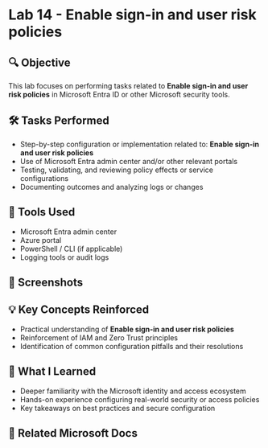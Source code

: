 # Lab 14 - Enable sign-in and user risk policies

## 🔍 Objective
This lab focuses on performing tasks related to **Enable sign-in and user risk policies** in Microsoft Entra ID or other Microsoft security tools.

## 🛠️ Tasks Performed
- Step-by-step configuration or implementation related to: **Enable sign-in and user risk policies**
- Use of Microsoft Entra admin center and/or other relevant portals
- Testing, validating, and reviewing policy effects or service configurations
- Documenting outcomes and analyzing logs or changes

## 🧪 Tools Used
- Microsoft Entra admin center
- Azure portal
- PowerShell / CLI (if applicable)
- Logging tools or audit logs

## 📸 Screenshots
## 💡 Key Concepts Reinforced
- Practical understanding of **Enable sign-in and user risk policies**
- Reinforcement of IAM and Zero Trust principles
- Identification of common configuration pitfalls and their resolutions

## 🧠 What I Learned
- Deeper familiarity with the Microsoft identity and access ecosystem
- Hands-on experience configuring real-world security or access policies
- Key takeaways on best practices and secure configuration

## 🔗 Related Microsoft Docs
